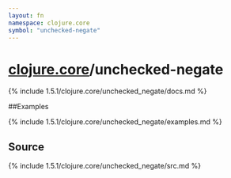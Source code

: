 ```yaml
---
layout: fn
namespace: clojure.core
symbol: "unchecked-negate"
---
```


# [clojure.core](../)/unchecked-negate

{% include 1.5.1/clojure.core/unchecked_negate/docs.md %}

##Examples

{% include 1.5.1/clojure.core/unchecked_negate/examples.md %}
## Source
{% include 1.5.1/clojure.core/unchecked_negate/src.md %}


